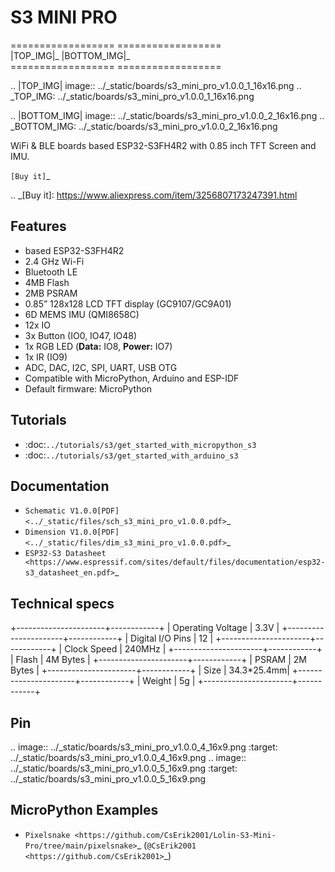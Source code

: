 S3 MINI PRO
================

==================  ==================  
 |TOP_IMG|_           |BOTTOM_IMG|_  
==================  ==================

.. |TOP_IMG| image:: ../_static/boards/s3_mini_pro_v1.0.0_1_16x16.png
.. _TOP_IMG: ../_static/boards/s3_mini_pro_v1.0.0_1_16x16.png

.. |BOTTOM_IMG| image:: ../_static/boards/s3_mini_pro_v1.0.0_2_16x16.png
.. _BOTTOM_IMG: ../_static/boards/s3_mini_pro_v1.0.0_2_16x16.png

WiFi & BLE boards based ESP32-S3FH4R2 with 0.85 inch TFT Screen and IMU. 

`[Buy it]`_

.. _[Buy it]: https://www.aliexpress.com/item/3256807173247391.html

Features
------------------
* based ESP32-S3FH4R2
* 2.4 GHz Wi-Fi
* Bluetooth LE
* 4MB Flash
* 2MB PSRAM
* 0.85” 128x128 LCD TFT display (GC9107/GC9A01)
* 6D MEMS IMU (QMI8658C)
* 12x IO
* 3x Button (IO0, IO47, IO48)
* 1x RGB LED (**Data:** IO8, **Power:** IO7)
* 1x IR (IO9)
* ADC, DAC, I2C, SPI, UART, USB OTG
* Compatible with MicroPython, Arduino and ESP-IDF
* Default firmware: MicroPython

Tutorials
----------------------

* :doc:`../tutorials/s3/get_started_with_micropython_s3`
* :doc:`../tutorials/s3/get_started_with_arduino_s3`

Documentation
----------------------

* `Schematic V1.0.0[PDF] <../_static/files/sch_s3_mini_pro_v1.0.0.pdf>`_
* `Dimension V1.0.0[PDF] <../_static/files/dim_s3_mini_pro_v1.0.0.pdf>`_
* `ESP32-S3 Datasheet <https://www.espressif.com/sites/default/files/documentation/esp32-s3_datasheet_en.pdf>`_


Technical specs
----------------------

+----------------------+------------+
| Operating Voltage    | 3.3V       |
+----------------------+------------+
| Digital I/O Pins     | 12         |
+----------------------+------------+
| Clock Speed          | 240MHz     |
+----------------------+------------+
| Flash                | 4M Bytes   |
+----------------------+------------+
| PSRAM                | 2M Bytes   |
+----------------------+------------+
| Size                 | 34.3*25.4mm|
+----------------------+------------+
| Weight               | 5g         |
+----------------------+------------+

Pin
----------------------

.. image:: ../_static/boards/s3_mini_pro_v1.0.0_4_16x9.png
   :target: ../_static/boards/s3_mini_pro_v1.0.0_4_16x9.png
.. image:: ../_static/boards/s3_mini_pro_v1.0.0_5_16x9.png
   :target: ../_static/boards/s3_mini_pro_v1.0.0_5_16x9.png

MicroPython Examples
----------------------

*  `Pixelsnake <https://github.com/CsErik2001/Lolin-S3-Mini-Pro/tree/main/pixelsnake>`_ (`@CsErik2001 <https://github.com/CsErik2001>`_)
